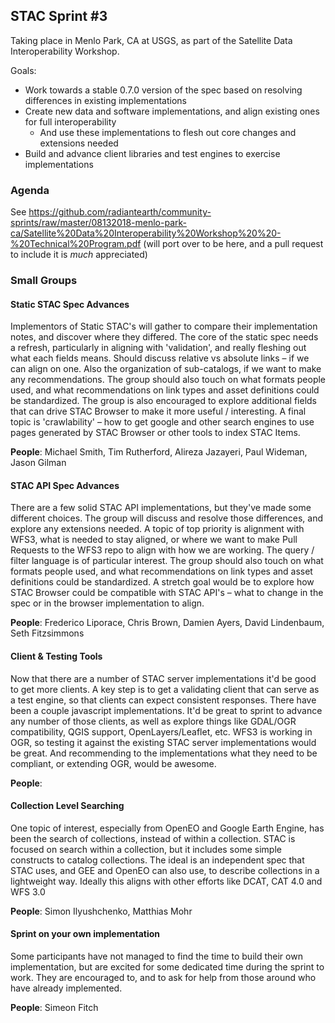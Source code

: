 ## STAC Sprint #3

Taking place in Menlo Park, CA at USGS, as part of the Satellite Data Interoperability Workshop. 

Goals: 

* Work towards a stable 0.7.0 version of the spec based on resolving differences in existing implementations
* Create new data and software implementations, and align existing ones for full interoperability
    * And use these implementations to flesh out core changes and extensions needed
* Build and advance client libraries and test engines to exercise implementations

### Agenda


See https://github.com/radiantearth/community-sprints/raw/master/08132018-menlo-park-ca/Satellite%20Data%20Interoperability%20Workshop%20%20-%20Technical%20Program.pdf (will port over to be here, and a pull request to include it is *much* appreciated)


### Small Groups

#### Static STAC Spec Advances 

Implementors of Static STAC's will gather to compare their implementation notes, and discover where they differed. 
The core of the static spec needs a refresh, particularly in aligning with 'validation', and really fleshing out 
what each fields means. Should discuss relative vs absolute links – if we can align on one. Also the organization of 
sub-catalogs, if we want to make any recommendations. The group should also touch on what formats people used, and what 
recommendations on link types and asset definitions could be standardized. The group is also encouraged to explore additional
fields that can drive STAC Browser to make it more useful / interesting. A final topic is 'crawlability' – how to get google 
and other search engines to use pages generated by STAC Browser or other tools to index STAC Items. 

**People**: Michael Smith, Tim Rutherford, Alireza Jazayeri, Paul Wideman, Jason Gilman

#### STAC API Spec Advances 

There are a few solid STAC API implementations, but they've made some different choices. The group will discuss and resolve
those differences, and explore any extensions needed. A topic of top priority is alignment with WFS3, what is needed to stay 
aligned, or where we want to make Pull Requests to the WFS3 repo to align with how we are working. The query / filter language
is of particular interest. The group should also touch on what formats people used, and what recommendations on link types and 
asset definitions could be standardized. A stretch goal would be to explore how STAC Browser could be compatible with STAC 
API's – what to change in the spec or in the browser implementation to align.

**People**: Frederico Liporace, Chris Brown, Damien Ayers, David Lindenbaum, Seth Fitzsimmons

#### Client & Testing Tools

Now that there are a number of STAC server implementations it'd be good to get more clients. A key step is to get a validating 
client that can serve as a test engine, so that clients can expect consistent responses. There have been a couple javascript 
implementations. It'd be great to sprint to advance any number of those clients, as well as explore things like GDAL/OGR 
compatibility, QGIS support, OpenLayers/Leaflet, etc. WFS3 is working in OGR, so testing it against the existing STAC server 
implementations would be great. And recommending to the implementations what they need to be compliant, or extending OGR, 
would be awesome. 

**People**: 

#### Collection Level Searching

One topic of interest, especially from OpenEO and Google Earth Engine, has been the search of collections, instead of within a 
collection. STAC is focused on search within a collection, but it includes some simple constructs to catalog collections. The 
ideal is an independent spec that STAC uses, and GEE and OpenEO can also use, to describe collections in a lightweight way. 
Ideally this aligns with other efforts like DCAT, CAT 4.0 and WFS 3.0

**People**: Simon Ilyushchenko, Matthias Mohr

#### Sprint on your own implementation 

Some participants have not managed to find the time to build their own implementation, but are excited for some dedicated time during the sprint to work. They are encouraged to, and to ask for help from those around who have already implemented.

**People**: Simeon Fitch
